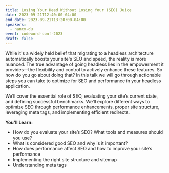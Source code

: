 ```yaml
---
title: Losing Your Head Without Losing Your (SEO) Juice
date: 2023-09-21T12:40:00-04:00
end_date: 2023-09-21T13:20:00-04:00
speakers:
  - nancy-du
event: codeword-conf-2023
draft: false
---
```


While it's a widely held belief that migrating to a headless architecture automatically boosts your site's SEO and speed, the reality is more nuanced. The true advantage of going headless lies in the empowerment it provides—the flexibility and control to actively enhance these features. So how do you go about doing that? In this talk we will go through actionable steps you can take to optimize for SEO and performance in your headless application.

We’ll cover the essential role of SEO, evaluating your site’s current state, and defining successful benchmarks. We’ll explore different ways to optimize SEO through performance enhancements, proper site structure, leveraging meta tags, and implementing efficient redirects.
  
**You'll Learn:**

* How do you evaluate your site’s SEO? What tools and measures should you use?
* What is considered good SEO and why is it important?
* How does performance affect SEO and how to improve your site’s performance
* Implementing the right site structure and sitemap
* Understanding meta tags